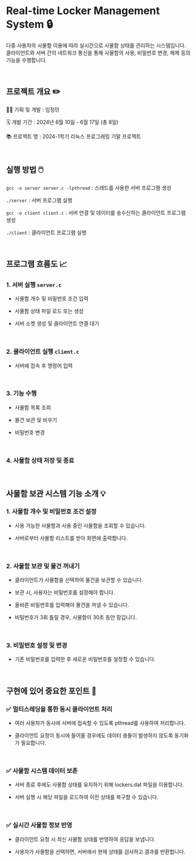 # Real-time Locker Management System 🔒

다중 사용자의 사물함 이용에 따라 실시간으로 사물함 상태를 관리하는 시스템입니다.
클라이언트와 서버 간의 네트워크 통신을 통해 사물함의 사용, 비밀번호 변경, 해제 등의 기능을 수행합니다.

<br/>

## 프로젝트 개요 ✏️ 

👩‍💻 기획 및 개발 : 임정민

🗓 개발 기간 : 2024년 6월 10일 - 6월 17일 (총 8일)

📚 프로젝트 명 : 2024-1학기 리눅스 프로그래밍 기말 프로젝트

<br/>

## 실행 방법 🖱️ 

```gcc -o server server.c -lpthread``` : 스레드를 사용한 서버 프로그램 생성

```./server``` : 서버 프로그램 실행

```gcc -o client client.c``` : 서버 연결 및 데이터를 송수신하는 클라이언트 프로그램 생성

```./client``` : 클라이언트 프로그램 실행

<br/>

## 프로그램 흐름도 📈 

### 1. 서버 실행 ```server.c```

- 사물함 개수 및 비밀번호 조건 입력

- 사물함 상태 파일 로드 또는 생성

- 서버 소켓 생성 및 클라이언트 연결 대기

</br>

### 2. 클라이언트 실행 ```client.c```

- 서버에 접속 후 명령어 입력

</br>

### 3. 기능 수행

- 사물함 목록 조회

- 물건 보관 및 비우기

- 비밀번호 변경

</br>

### 4. 사물함 상태 저장 및 종료

<br/>

## 사물함 보관 시스템 기능 소개 💡 

### 1. 사물함 개수 및 비밀번호 조건 설정

- 사용 가능한 사물함과 사용 중인 사물함을 조회할 수 있습니다.

- 서버로부터 사물함 리스트를 받아 화면에 출력합니다.

</br>

### 2. 사물함 보관 및 물건 꺼내기

- 클라이언트가 사물함을 선택하여 물건을 보관할 수 있습니다.

- 보관 시, 사용자는 비밀번호를 설정해야 합니다.

- 올바른 비밀번호를 입력해야 물건을 꺼낼 수 있습니다.

- 비밀번호가 3회 틀릴 경우, 사물함이 30초 동안 잠깁니다.

</br>

### 3. 비밀번호 설정 및 변경

- 기존 비밀번호를 입력한 후 새로운 비밀번호를 설정할 수 있습니다.

</br>

## 구현에 있어 중요한 포인트 🚨 

### ✅ 멀티스레딩을 통한 동시 클라이언트 처리

- 여러 사용자가 동시에 서버에 접속할 수 있도록 pthread를 사용하여 처리합니다.

- 클라이언트 요청이 동시에 들어올 경우에도 데이터 충돌이 발생하지 않도록 동기화가 필요합니다.

</br>

### ✅ 사물함 시스템 데이터 보존

- 서버 종료 후에도 사물함 상태를 유지하기 위해 lockers.dat 파일을 이용합니다.

- 서버 실행 시 해당 파일을 로드하여 이전 상태를 복구할 수 있습니다.

</br>

### ✅ 실시간 사물함 정보 반영

- 클라이언트 요청 시 최신 사물함 상태를 반영하여 응답을 보냅니다.

- 사용자가 사물함을 선택하면, 서버에서 현재 상태를 검사하고 결과를 반환합니다.

</br>
